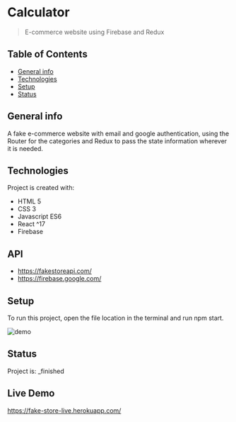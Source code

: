 # Calculator
> E-commerce website using Firebase and Redux

## Table of Contents
* [General info](#general-info)
* [Technologies](#technologies)
* [Setup](#setup)
* [Status](#status)

## General info
A fake e-commerce website with email and google authentication, using the Router for the categories and Redux to pass the state information wherever it is needed. 
	
## Technologies
Project is created with:
* HTML 5
* CSS 3
* Javascript ES6
* React ^17
* Firebase

## API
* https://fakestoreapi.com/
* https://firebase.google.com/

## Setup
To run this project, open the file location in the terminal and run npm start.

![demo](/demo/fakeStore.gif)

## Status
Project is:  _finished

## Live Demo

https://fake-store-live.herokuapp.com/
